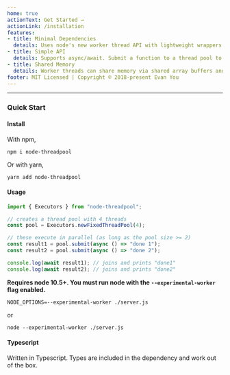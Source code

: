 ```yaml
---
home: true
actionText: Get Started →
actionLink: /installation
features:
- title: Minimal Dependencies
  details: Uses node's new worker thread API with lightweight wrappers to minimize package size.
- title: Simple API
  details: Supports async/await. Submit a function to a thread pool to run it and wait for the returned Promise to resolve.
- title: Shared Memory
  details: Worker threads can share memory via shared array buffers and synchronize with the Atomic API
footer: MIT Licensed | Copyright © 2018-present Evan You
---
```


---

### Quick Start

#### Install

With npm,

```
npm i node-threadpool
```

Or with yarn,

```
yarn add node-threadpool
```

#### Usage

```javascript
import { Executors } from "node-threadpool";

// creates a thread pool with 4 threads
const pool = Executors.newFixedThreadPool(4);

// these execute in parallel (as long as the pool size >= 2)
const result1 = pool.submit(async () => "done 1");
const result2 = pool.submit(async () => "done 2");

console.log(await result1); // joins and prints "done1"
console.log(await result2); // joins and prints "done2"
```

**Requires node 10.5+. You must run node with the `--experimental-worker` flag enabled.**

```
NODE_OPTIONS=--experimental-worker ./server.js
```

or

```
node --experimental-worker ./server.js
```

#### Typescript

Written in Typescript. Types are included in the dependency and work out of the box.
